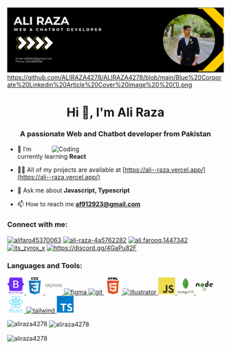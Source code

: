 ![Blue Corporate Linkedin Article Cover image ](https://github.com/ALIRAZA4278/ALIRAZA4278/blob/main/Blue%20Corporate%20Linkedin%20Article%20Cover%20image%20%20(1).png)
https://github.com/ALIRAZA4278/ALIRAZA4278/blob/main/Blue%20Corporate%20Linkedin%20Article%20Cover%20image%20%20(1).png
<h1 align="center">Hi 👋, I'm Ali Raza</h1>
<h3 align="center">A passionate Web and Chatbot developer from Pakistan</h3>
<img align="right" alt="Coding" width="400" src="https://i.gifer.com/81RA.gif">

- 🌱 I’m currently learning **React**

- 👨‍💻 All of my projects are available at [https://ali--raza.vercel.app/](https://ali--raza.vercel.app/)

- 💬 Ask me about **Javascript, Typescript**

- 📫 How to reach me **af912923@gmail.com**

<h3 align="left">Connect with me:</h3>
<p align="left">
<a href="https://twitter.com/alifaro45370063" target="blank"><img align="center" src="https://raw.githubusercontent.com/rahuldkjain/github-profile-readme-generator/master/src/images/icons/Social/twitter.svg" alt="alifaro45370063" height="30" width="40" /></a>
<a href="https://linkedin.com/in/ali-raza-4a5762282" target="blank"><img align="center" src="https://raw.githubusercontent.com/rahuldkjain/github-profile-readme-generator/master/src/images/icons/Social/linked-in-alt.svg" alt="ali-raza-4a5762282" height="30" width="40" /></a>
<a href="https://fb.com/ali.farooq.1447342" target="blank"><img align="center" src="https://raw.githubusercontent.com/rahuldkjain/github-profile-readme-generator/master/src/images/icons/Social/facebook.svg" alt="ali.farooq.1447342" height="30" width="40" /></a>
<a href="https://instagram.com/its_zyrox_x" target="blank"><img align="center" src="https://raw.githubusercontent.com/rahuldkjain/github-profile-readme-generator/master/src/images/icons/Social/instagram.svg" alt="its_zyrox_x" height="30" width="40" /></a>
<a href="https://discord.gg/https://discord.gg/4GaPu82F" target="blank"><img align="center" src="https://raw.githubusercontent.com/rahuldkjain/github-profile-readme-generator/master/src/images/icons/Social/discord.svg" alt="https://discord.gg/4GaPu82F" height="30" width="40" /></a>
</p>

<h3 align="left">Languages and Tools:</h3>
<p align="left"> <a href="https://getbootstrap.com" target="_blank" rel="noreferrer"> <img src="https://raw.githubusercontent.com/devicons/devicon/master/icons/bootstrap/bootstrap-plain-wordmark.svg" alt="bootstrap" width="40" height="40"/> </a> <a href="https://www.w3schools.com/css/" target="_blank" rel="noreferrer"> <img src="https://raw.githubusercontent.com/devicons/devicon/master/icons/css3/css3-original-wordmark.svg" alt="css3" width="40" height="40"/> </a> <a href="https://expressjs.com" target="_blank" rel="noreferrer"> <img src="https://raw.githubusercontent.com/devicons/devicon/master/icons/express/express-original-wordmark.svg" alt="express" width="40" height="40"/> </a> <a href="https://www.figma.com/" target="_blank" rel="noreferrer"> <img src="https://www.vectorlogo.zone/logos/figma/figma-icon.svg" alt="figma" width="40" height="40"/> </a> <a href="https://git-scm.com/" target="_blank" rel="noreferrer"> <img src="https://www.vectorlogo.zone/logos/git-scm/git-scm-icon.svg" alt="git" width="40" height="40"/> </a> <a href="https://www.w3.org/html/" target="_blank" rel="noreferrer"> <img src="https://raw.githubusercontent.com/devicons/devicon/master/icons/html5/html5-original-wordmark.svg" alt="html5" width="40" height="40"/> </a> <a href="https://www.adobe.com/in/products/illustrator.html" target="_blank" rel="noreferrer"> <img src="https://www.vectorlogo.zone/logos/adobe_illustrator/adobe_illustrator-icon.svg" alt="illustrator" width="40" height="40"/> </a> <a href="https://developer.mozilla.org/en-US/docs/Web/JavaScript" target="_blank" rel="noreferrer"> <img src="https://raw.githubusercontent.com/devicons/devicon/master/icons/javascript/javascript-original.svg" alt="javascript" width="40" height="40"/> </a> <a href="https://www.mongodb.com/" target="_blank" rel="noreferrer"> <img src="https://raw.githubusercontent.com/devicons/devicon/master/icons/mongodb/mongodb-original-wordmark.svg" alt="mongodb" width="40" height="40"/> </a> <a href="https://nodejs.org" target="_blank" rel="noreferrer"> <img src="https://raw.githubusercontent.com/devicons/devicon/master/icons/nodejs/nodejs-original-wordmark.svg" alt="nodejs" width="40" height="40"/> </a> <a href="https://reactjs.org/" target="_blank" rel="noreferrer"> <img src="https://raw.githubusercontent.com/devicons/devicon/master/icons/react/react-original-wordmark.svg" alt="react" width="40" height="40"/> </a> <a href="https://tailwindcss.com/" target="_blank" rel="noreferrer"> <img src="https://www.vectorlogo.zone/logos/tailwindcss/tailwindcss-icon.svg" alt="tailwind" width="40" height="40"/> </a> <a href="https://www.typescriptlang.org/" target="_blank" rel="noreferrer"> <img src="https://raw.githubusercontent.com/devicons/devicon/master/icons/typescript/typescript-original.svg" alt="typescript" width="40" height="40"/> </a> </p>

<p><img align="left" src="https://github-readme-stats.vercel.app/api/top-langs?username=aliraza4278&show_icons=true&locale=en&layout=compact" alt="aliraza4278" /></p>

<p>&nbsp;<img align="center" src="https://github-readme-stats.vercel.app/api?username=aliraza4278&show_icons=true&locale=en" alt="aliraza4278" /></p>

<p><img align="center" src="https://github-readme-streak-stats.herokuapp.com/?user=aliraza4278&" alt="aliraza4278" /></p>
